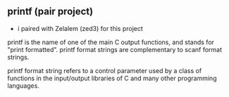 ## printf (pair project)

* i paired with Zelalem (zed3) for this project

printf is the name of one of the main C output functions, and stands for "print formatted". printf format strings are complementary to scanf format strings.

printf format string refers to a control parameter used by a class of functions in the input/output libraries of C and many other programming languages.


